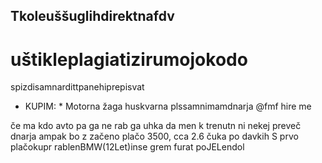 ## Tkoleuššuglihdirektnafdv
# uštikleplagiatizirumojokodo
spizdisamnardittpanehiprepisvat

* KUPIM: *
Motorna žaga huskvarna plssamnimamdnarja  @fmf hire me

če ma kdo avto pa ga ne rab ga uhka da men k trenutn ni nekej preveč dnarja ampak bo z začeno plačo
3500, cca 2.6 čuka po davkih
S prvo plačokupr rablenBMW(12Let)inse grem furat poJELendol
